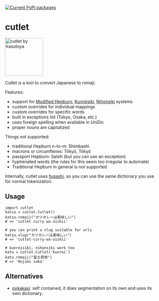 [![Current PyPI packages](https://badge.fury.io/py/cutlet.svg)](https://pypi.org/project/cutlet/)

# cutlet

<img src="https://github.com/polm/cutlet/raw/master/cutlet.png" width=125 height=125 alt="cutlet by Irasutoya" />

Cutlet is a tool to convert Japanese to romaji.

Features:

- support for [Modified Hepburn](https://en.wikipedia.org/wiki/Hepburn_romanization), [Kunreisiki](https://en.wikipedia.org/wiki/Kunrei-shiki_romanization), [Nihonsiki](https://en.wikipedia.org/wiki/Nihon-shiki_romanization) systems
- custom overrides for individual mappings
- custom overrides for specific words
- built in exceptions list (Tokyo, Osaka, etc.)
- uses foreign spelling when available in UniDic
- proper nouns are capitalized

Things not supported:

- traditional Hepburn n-to-m: Shimbashi
- macrons or circumflexes: Tōkyō, Tôkyô
- passport Hepburn: Satoh (but you can use an exception)
- hyphenated words (the rules for this seem too irregular to automate)
- Traditional Hepburn in general is not supported

Internally, cutlet uses [fugashi](https://github.com/polm/fugashi), so you can
use the same dictionary you use for normal tokenization.

## Usage

    import cutlet
    katsu = cutlet.Cutlet()
    katsu.romaji("カツカレーは美味しい")
    # => 'cutlet curry wa oishii'

    # you can print a slug suitable for urls
    katsu.slug("カツカレーは美味しい")
    # => 'cutlet-curry-wa-oishii'

    # kunreisiki, nihonsiki work too
    katu = cutlet.Cutlet('kunrei')
    katu.romaji("富士見坂")
    # => 'Hujimi saka'

## Alternatives

- [pykakasi](https://github.com/miurahr/pykakasi): self contained, it does segmentation on its own and uses its own dictionary.

